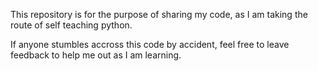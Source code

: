 This repository is for the purpose of sharing my code, as I am taking the route of self teaching python.

If anyone stumbles accross this code by accident, feel free to leave feedback to help me out as I am learning. 
